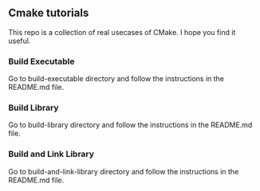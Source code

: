 ## Cmake tutorials

This repo is a collection of real usecases of CMake. I hope you find it useful.

### Build Executable
Go to build-executable directory and follow the instructions in the README.md file.

### Build Library
Go to build-library directory and follow the instructions in the README.md file.

### Build and Link Library
Go to build-and-link-library directory and follow the instructions in the README.md file.

